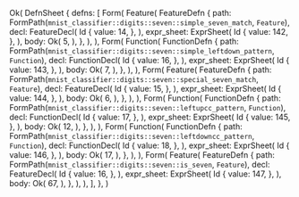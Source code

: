 Ok(
    DefnSheet {
        defns: [
            Form(
                Feature(
                    FeatureDefn {
                        path: FormPath(`mnist_classifier::digits::seven::simple_seven_match`, `Feature`),
                        decl: FeatureDecl(
                            Id {
                                value: 14,
                            },
                        ),
                        expr_sheet: ExprSheet(
                            Id {
                                value: 142,
                            },
                        ),
                        body: Ok(
                            5,
                        ),
                    },
                ),
            ),
            Form(
                Function(
                    FunctionDefn {
                        path: FormPath(`mnist_classifier::digits::seven::simple_leftdown_pattern`, `Function`),
                        decl: FunctionDecl(
                            Id {
                                value: 16,
                            },
                        ),
                        expr_sheet: ExprSheet(
                            Id {
                                value: 143,
                            },
                        ),
                        body: Ok(
                            7,
                        ),
                    },
                ),
            ),
            Form(
                Feature(
                    FeatureDefn {
                        path: FormPath(`mnist_classifier::digits::seven::special_seven_match`, `Feature`),
                        decl: FeatureDecl(
                            Id {
                                value: 15,
                            },
                        ),
                        expr_sheet: ExprSheet(
                            Id {
                                value: 144,
                            },
                        ),
                        body: Ok(
                            6,
                        ),
                    },
                ),
            ),
            Form(
                Function(
                    FunctionDefn {
                        path: FormPath(`mnist_classifier::digits::seven::leftupcc_pattern`, `Function`),
                        decl: FunctionDecl(
                            Id {
                                value: 17,
                            },
                        ),
                        expr_sheet: ExprSheet(
                            Id {
                                value: 145,
                            },
                        ),
                        body: Ok(
                            12,
                        ),
                    },
                ),
            ),
            Form(
                Function(
                    FunctionDefn {
                        path: FormPath(`mnist_classifier::digits::seven::leftdowncc_pattern`, `Function`),
                        decl: FunctionDecl(
                            Id {
                                value: 18,
                            },
                        ),
                        expr_sheet: ExprSheet(
                            Id {
                                value: 146,
                            },
                        ),
                        body: Ok(
                            17,
                        ),
                    },
                ),
            ),
            Form(
                Feature(
                    FeatureDefn {
                        path: FormPath(`mnist_classifier::digits::seven::is_seven`, `Feature`),
                        decl: FeatureDecl(
                            Id {
                                value: 16,
                            },
                        ),
                        expr_sheet: ExprSheet(
                            Id {
                                value: 147,
                            },
                        ),
                        body: Ok(
                            67,
                        ),
                    },
                ),
            ),
        ],
    },
)